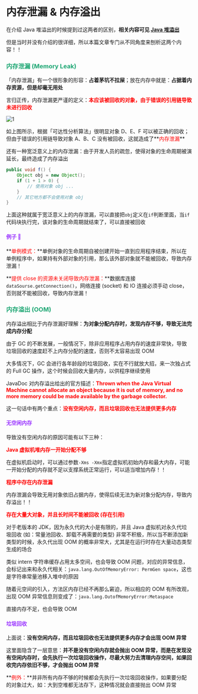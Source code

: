 # 内存泄漏 & 内存溢出

在介绍 Java 堆溢出的时候提到过这两者的区别，**相关内容可见 [Java 堆溢出](./各区域OOM汇总.html#java-堆溢出)**

但是当时并没有介绍的很详细，所以本篇文章专门从不同角度来刨析这两个内容！！

### <font color=#1FA774>内存泄漏 (Memory Leak)</font>

「内存泄漏」有一个很形象的形容：**占着茅坑不拉屎**；放在内存中就是：**占据着内存资源，但是却毫无用处**

言归正传，内存泄漏更严谨的定义：**<font color='red'>本应该被回收的对象，由于错误的引用链导致未进行回收</font>**

![1](https://cdn.jsdelivr.net/gh/LFool/image-hosting@master/20221126/20524916694671695ww12h1.svg)

如上图所示，根据「可达性分析算法」很明显对象 D、E、F 可以被正确的回收；但由于错误的引用链导致对象 A、B、C 没有被回收，这就造成了**<font color='red'>内存泄漏</font>**

还有一种宽泛意义上的内存泄漏：由于开发人员的疏忽，使得对象的生命周期被演延长，最终造成了内存溢出

```java
public void f() {
    Object obj = new Object();
    if (1 + 1 > 0) {
        // 使用对象 obj ...
    }
    // 其它地方都不会使用对象 obj
}
```

上面这种就属于宽泛意义上的内存泄漏，可以直接把`obj`定义在`if`判断里面，当`if`代码块执行完，该对象的生命周期就结束了，可以直接被回收

#### <font color=#9933FF>例子 🌰</font>

**<font color='red'>单例模式：</font>**单例对象的生命周期自被创建开始一直到应用程序结束，所以在单例程序中，如果持有外部对象的引用，那么该外部对象就不能被回收，导致内存泄漏！

**<font color='red'>提供 close 的资源未关闭导致内存泄漏：</font>**数据库连接`dataSourse.getConnection()`，网络连接 (socket) 和 IO 连接必须手动 close，否则就不能被回收，导致内存泄漏！

### <font color=#1FA774>内存溢出 (OOM)</font>

内存溢出相比于内存泄漏好理解：**为对象分配内存时，发现内存不够，导致无法完成内存分配**

由于 GC 的不断发展，一般情况下，除非应用程序占用内存的速度非常快，导致垃圾回收的速度赶不上内存分配的速度，否则不太容易出现 OOM

大多情况下，GC 会进行各年龄段的垃圾回收，实在不行就放大招，来一次独占式的 Full GC 操作，这个时候会回收大量内存，以供程序继续使用

JavaDoc 对内存溢出给出的官方描述：**<font color='red'>Thrown when the Java Virtual Machine cannot allocate an object because it is out of memory, and no more memory could be made available by the garbage collector.</font>**

这一句话中有两个重点：**<font color='red'>没有空闲内存，而且垃圾回收也无法提供更多内存</font>**

#### <font color=#9933FF>无空闲内存</font>

导致没有空闲内存的原因可能有以下三种：

**<font color='red'>Java 虚拟机堆内存一开始分配不够</font>**

在虚拟机启动时，可以通过参数`-Xms -Xmx`指定虚拟机初始内存和最大内存，可能一开始分配的内存就不足以支撑系统正常运行，可以适当增加内存！！

**<font color='red'>程序中存在内存泄漏</font>**

内存泄漏会导致无用对象依旧占据内存，使得后续无法为新对象分配内存，导致内存溢出！！

**<font color='red'>存在大量大对象，并且长时间不能被回收 (存在引用)</font>**

对于老版本的 JDK，因为永久代的大小是有限的，并且 Java 虚拟机对永久代垃圾回收 (如：常量池回收、卸载不再需要的类型) 非常不积极，所以当不断添加新类型的时候，永久代出现 OOM 的概率非常大，尤其是在运行时存在大量动态类型生成的场合

类似 intern 字符串缓存占用太多空间，也会导致 OOM 问题，对应的异常信息，会标记出来和永久代相关：`java.lang.OutOfMemoryError: PermGen space`，这也是字符串常量池移入堆中的原因

随着元空间的引入，方法区内存已经不再那么窘迫，所以相应的 OOM 有所改观，出现 OOM 异常信息则变成了：`java.lang.OutofMemoryError:Metaspace`

直接内存不足，也会导致 OOM

#### <font color=#9933FF>垃圾回收</font>

上面说：**没有空闲内存，而且垃圾回收也无法提供更多内存才会出现 OOM 异常**

这里面隐含了一层意思：**并不是没有空闲内存就会抛出 OOM 异常，而是在发现没有空闲内存时，会先执行一次垃圾回收操作，尽最大努力去清理内存空间，如果回收完内存依旧不够，才会抛出 OOM 异常**

**<font color='red'>例外：</font>**并非所有内存不够的时候都会先执行一次垃圾回收操作，如果要分配的对象过大，如：大到空堆都无法存下，这种情况就会直接抛出 OOM 异常